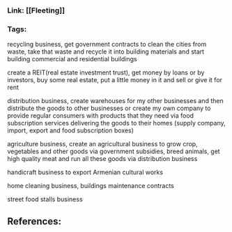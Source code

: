 ### Link: [[Fleeting]] 

### Tags: 

recycling business, get government contracts to clean the cities from waste, take that waste and recycle it into building materials and start building commercial and residential buildings 

create a REIT(real estate investment trust), get money by loans or by investors, buy some real estate, put a little money in it and sell or give it for rent 

distribution business, create warehouses for my other businesses and then distribute the goods to other businesses or create my own company to provide regular consumers with products that they need via food subscription services delivering the goods to their homes (supply company, import, export and food subscription boxes) 

agriculture business, create an agricultural business to grow crop, vegetables and other goods via government subsidies, breed animals, get high quality meat and run all these goods via distribution business 

handicraft business to export Armenian cultural works 

home cleaning business, buildings maintenance contracts 

street food stalls business

## References: